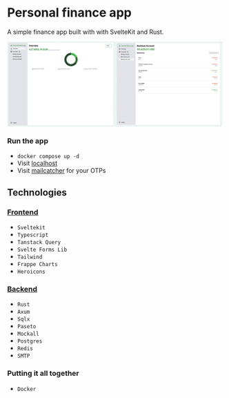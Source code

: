# Personal finance app

A simple finance app built with with SvelteKit and Rust.

<div style="display:flex">
    <img width="49.5%" src="img-overview.png" />
    <img width="49.5%" src="img-business-account.png" />
</div>

### Run the app

- `docker compose up -d`
- Visit [localhost](http://localhost)
- Visit [mailcatcher](http://localhost:1080) for your OTPs

## Technologies

### [Frontend](./web/)

- `Sveltekit`
- `Typescript`
- `Tanstack Query`
- `Svelte Forms Lib`
- `Tailwind`
- `Frappe Charts`
- `Heroicons`

### [Backend](./api/)

- `Rust`
- `Axum`
- `Sqlx`
- `Paseto`
- `Mockall`
- `Postgres`
- `Redis`
- `SMTP`

### Putting it all together

- `Docker`
